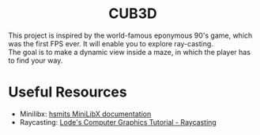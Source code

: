 <h1 align="center">  CUB3D </h1>

This project is inspired by the world-famous eponymous 90's game, which was the first FPS ever. It will enable you to explore ray-casting. <br>
The goal is to make a dynamic view inside a maze, in which the player has to find your way.



# Useful Resources

- Minilibx: [hsmits MiniLibX documentation](https://harm-smits.github.io/42docs/libs/minilibx)
- Raycasting: [Lode's Computer Graphics Tutorial - Raycasting](https://lodev.org/cgtutor/raycasting.html#Textured_Raycaster)

